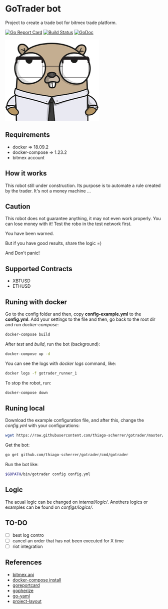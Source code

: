 # GoTrader bot

Project to create a trade bot for bitmex trade platform.

[![Go Report Card](https://goreportcard.com/badge/github.com/thiago-scherrer/gotrader)](https://goreportcard.com/report/github.com/thiago-scherrer/gotrader) [![Build Status](https://travis-ci.org/thiago-scherrer/gotrader.svg?branch=master)](https://travis-ci.org/thiago-scherrer/gotrader)
[![GoDoc](https://godoc.org/github.com/thiago-scherrer/gotrader?status.svg)](https://godoc.org/github.com/thiago-scherrer/gotrader)

![gopher](assets/gopher.png)

## Requirements

- docker => 18.09.2
- docker-compose => 1.23.2
- bitmex account

## How it works

This robot still under construction. Its purpose is to automate a rule created by the trader. It's not a money machine ...

## Caution

This robot does not guarantee anything, it may not even work properly. You can lose money with it! Test the robo in the test network first.

You have been warned.

But if you have good results, share the logic =)

And Don't panic!

## Supported Contracts

- XBTUSD
- ETHUSD

## Runing with docker

Go to the config folder and then, copy **config-example.yml** to the **config.yml**. Add your settings to the file and then, go back to the root dir and run *docker-compose*:

```bash
docker-compose build
```

After *test* and *build*, run the bot (background):

```bash
docker-compose up -d
```

You can see the logs with *docker logs* command, like:

```bash
docker logs -f gotrader_runner_1
```

To stop the robot, run:

```bash
docker-compose down
```

## Runing local

Download the example configuration file, and after this, change the *config.yml* with your configurations:

```bash
wget https://raw.githubusercontent.com/thiago-scherrer/gotrader/master/configs/config-example.yml -O config.yml
```

Get the bot:

```bash
go get github.com/thiago-scherrer/gotrader/cmd/gotrader
```

Run the bot like:

```bash
$GOPATH/bin/gotrader config config.yml
```

## Logic

The acual logic can be changed on *internal/logic/*.
Anothers logics or examples can be found on *configs/logics/*.

## TO-DO

- [ ] best log contro
- [ ] cancel an order that has not been executed for X time
- [ ] riot integration

## References

- [bitmex api](https://www.bitmex.com/api/explorer/)
- [docker-compose install](https://docs.docker.com/compose/install/)
- [goreportcard](https://goreportcard.com/)
- [gopherize](https://gopherize.me)
- [go-yaml](https://github.com/go-yaml/yaml)
- [project-layout](https://github.com/golang-standards/project-layout)
